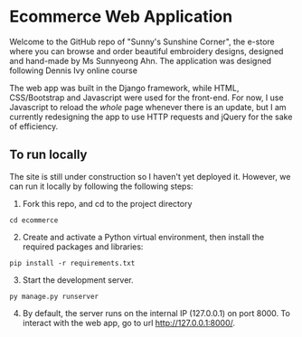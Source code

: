 # Ecommerce Web Application

Welcome to the GitHub repo of "Sunny's Sunshine Corner", the e-store where you can browse and order beautiful embroidery designs, designed and hand-made by Ms Sunnyeong Ahn.
The application was designed following Dennis Ivy online course

The web app was built in the Django framework, while HTML, CSS/Bootstrap and Javascript were used for the front-end. For now, I use Javascript to reload the *whole* page whenever there is an update, but I am currently redesigning the app to use HTTP requests and jQuery for the sake of efficiency.


## To run locally
The site is still under construction so I haven't yet deployed it. However, we can run it locally by following the following steps:

1. Fork this repo, and cd to the project directory
```
cd ecommerce
```

2. Create and activate a Python virtual environment, then install the required packages and libraries:
```
pip install -r requirements.txt
```

3. Start the development server. 
```
py manage.py runserver
```

4. By default, the server runs on the internal IP (127.0.0.1) on port 8000. To interact with the web app, go to url http://127.0.0.1:8000/.
